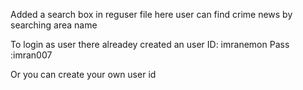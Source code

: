 Added a search box in reguser file here user can find crime news by searching area name

To login as user there alreadey created an user ID: imranemon Pass :imran007

Or you can create your own user id 
